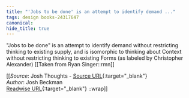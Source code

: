 ```yaml
---
title: "'Jobs to be done' is an attempt to identify demand ..."
tags: design books-24317647
canonical: 
hide_title: true
---
```


"Jobs to be done" is an attempt to identify demand without restricting thinking to existing supply, and is isomorphic to thinking about Context without restricting thinking to existing Forms (as labeled by Christopher Alexander)
[[Taken from Ryan Singer::rmn]]


[[_Source_: Josh Thoughts - [Source URL](){:target="_blank"}<br>
_Author_: Josh Beckman<br>
[Readwise URL](https://readwise.io/open/475099984){:target="_blank"}
::wrap]]